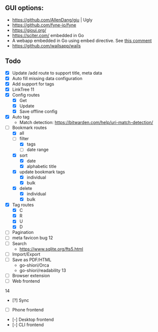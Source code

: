 ## GUI options:

- https://github.com/AllenDang/giu | Ugly
- https://github.com/fyne-io/fyne 
- https://gioui.org/
- https://sciter.com/ embedded in Go
- A webapp embedded in Go using embed directive. See [this comment](https://www.reddit.com/r/golang/comments/lmvut7/comment/gnz8kct/)
- https://github.com/wailsapp/wails


## Todo

- [x] Update /add route to support title, meta data
- [x] Auto fill missing data configuration
- [x] Add support for tags
- [x] LinkTree 
11
- [x] Config routes
  - [x] Get
  - [x] Update
  - [x] Save offline config
- [x] Auto tag
  - Match detection: https://bitwarden.com/help/uri-match-detection/
- [ ] Bookmark routes
  - [x] all 
  - [ ] filter
    - [x] tags
    - [ ] date range
  - [x] sort
    - [x] date
    - [x] alphabetic title
  - [x] update bookmark tags
    - [x] individual
    - [x] bulk
  - [x] delete 
    - [x] individual
    - [x] bulk
- [x] Tag routes
  - [x] C
  - [x] R
  - [x] U
  - [x] D
- [ ] Pagination
- [ ] meta favicon bug
12
- [ ] Search
  - https://www.sqlite.org/fts5.html
- [ ] Import/Export
- [ ] Save as PDF/HTML
  - go-shiori/Orca
  - go-shiori/readability
13
- [ ] Browser extension
- [ ] Web frontend

14
- [?] Sync
- [ ] Phone frontend


- [-] Desktop frontend
- [-] CLI frontend
	